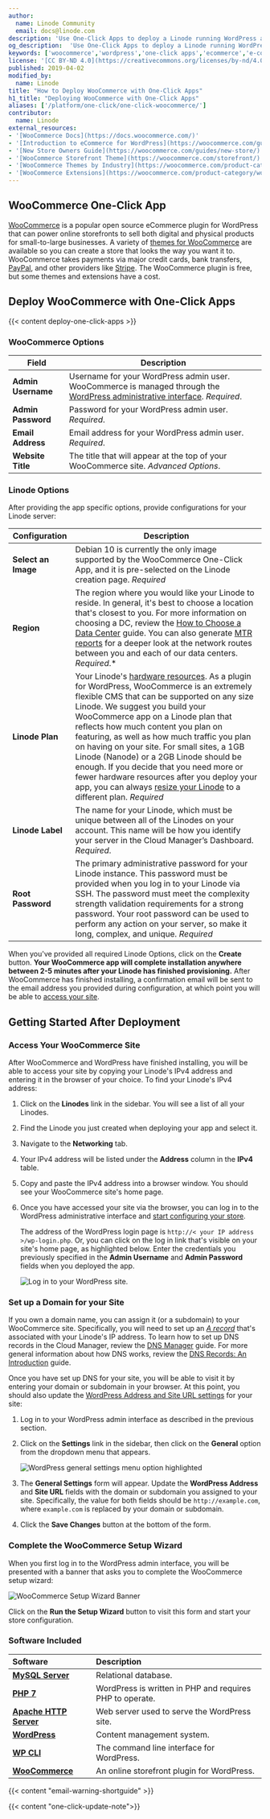 ```yaml
---
author:
  name: Linode Community
  email: docs@linode.com
description: 'Use One-Click Apps to deploy a Linode running WordPress and the popular eCommerce plugin, WooCommerce. WooCommerce allows you to build a marketplace where you can sell both digital and physical products. You can also customize WooCommerce to match your WordPress site''s theme and branding.'
og_description:  'Use One-Click Apps to deploy a Linode running WordPress and the popular eCommerce plugin, WooCommerce. WooCommerce allows you to build a marketplace where you can sell both digital and physical products. You can also customize WooCommerce to match your WordPress site''s theme and branding.'
keywords: ['woocommerce','wordpress','one-click apps','ecommerce','e-commerce','cms']
license: '[CC BY-ND 4.0](https://creativecommons.org/licenses/by-nd/4.0)'
published: 2019-04-02
modified_by:
  name: Linode
title: "How to Deploy WooCommerce with One-Click Apps"
h1_title: "Deploying WooCommerce with One-Click Apps"
aliases: ['/platform/one-click/one-click-woocommerce/']
contributor:
  name: Linode
external_resources:
- '[WooCommerce Docs](https://docs.woocommerce.com/)'
- '[Introduction to eCommerce for WordPress](https://woocommerce.com/guides/ecommerce-for-wordpress-intro/)'
- '[New Store Owners Guide](https://woocommerce.com/guides/new-store/)'
- '[WooCommerce Storefront Theme](https://woocommerce.com/storefront/)'
- '[WooCommerce Themes by Industry](https://woocommerce.com/product-category/themes/storefront-child-theme-themes/)'
- '[WooCommerce Extensions](https://woocommerce.com/product-category/woocommerce-extensions/)'
---
```

## WooCommerce One-Click App

[WooCommerce](https://woocommerce.com/) is a popular open source eCommerce plugin for WordPress that can power online storefronts to sell both digital and physical products for small-to-large businesses. A variety of [themes for WooCommerce](https://woocommerce.com/product-category/themes/storefront-child-theme-themes/) are available so you can create a store that looks the way you want it to.  WooCommerce takes payments via major credit cards, bank transfers, [PayPal](https://woocommerce.com/products/woocommerce-gateway-paypal-checkout/), and other providers like [Stripe](https://woocommerce.com/products/stripe/). The WooCommerce plugin is free, but some themes and extensions have a cost.

## Deploy WooCommerce with One-Click Apps

{{< content deploy-one-click-apps >}}

### WooCommerce Options

| **Field** | **Description** |
|--------------|------------|
| **Admin Username** | Username for your WordPress admin user. WooCommerce is managed through the [WordPress administrative interface](https://codex.wordpress.org/Administration_Screens). *Required*. |
| **Admin Password** | Password for your WordPress admin user. *Required*. |
| **Email Address** | Email address for your WordPress admin user. *Required*. |
| **Website Title** | The title that will appear at the top of your WooCommerce site. *Advanced Options*. |

### Linode Options

After providing the app specific options, provide configurations for your Linode server:

| **Configuration** | **Description** |
|-------------------|-----------------|
| **Select an Image** | Debian 10 is currently the only image supported by the WooCommerce One-Click App, and it is pre-selected on the Linode creation page. *Required* |
| **Region** | The region where you would like your Linode to reside. In general, it's best to choose a location that's closest to you. For more information on choosing a DC, review the [How to Choose a Data Center](/docs/platform/how-to-choose-a-data-center) guide. You can also generate [MTR reports](/docs/networking/diagnostics/diagnosing-network-issues-with-mtr/) for a deeper look at the network routes between you and each of our data centers. *Required*.* |
| **Linode Plan** | Your Linode's [hardware resources](/docs/platform/how-to-choose-a-linode-plan/#hardware-resource-definitions). As a plugin for WordPress, WooCommerce is an extremely flexible CMS that can be supported on any size Linode. We suggest you build your WooCommerce app on a Linode plan that reflects how much content you plan on featuring, as well as how much traffic you plan on having on your site. For small sites, a 1GB Linode (Nanode) or a 2GB Linode should be enough. If you decide that you need more or fewer hardware resources after you deploy your app, you can always [resize your Linode](/docs/platform/disk-images/resizing-a-linode/) to a different plan. *Required* |
| **Linode Label** | The name for your Linode, which must be unique between all of the Linodes on your account. This name will be how you identify your server in the Cloud Manager’s Dashboard. *Required*. |
| **Root Password** | The primary administrative password for your Linode instance. This password must be provided when you log in to your Linode via SSH. The password must meet the complexity strength validation requirements for a strong password. Your root password can be used to perform any action on your server, so make it long, complex, and unique. *Required* |

When you've provided all required Linode Options, click on the **Create** button. **Your WooCommerce app will complete installation anywhere between 2-5 minutes after your Linode has finished provisioning.** After WooCommerce has finished installing, a confirmation email will be sent to the email address you provided during configuration, at which point you will be able to [access your site](#getting-started-after-your-deployment).

## Getting Started After Deployment

### Access Your WooCommerce Site

After WooCommerce and WordPress have finished installing, you will be able to access your site by copying your Linode's IPv4 address and entering it in the browser of your choice. To find your Linode's IPv4 address:

1. Click on the **Linodes** link in the sidebar. You will see a list of all your Linodes.

1. Find the Linode you just created when deploying your app and select it.

1. Navigate to the **Networking** tab.

1. Your IPv4 address will be listed under the **Address** column in the **IPv4** table.

1. Copy and paste the IPv4 address into a browser window. You should see your WooCommerce site's home page.

1.  Once you have accessed your site via the browser, you can log in to the WordPress administrative interface and [start configuring your store](#complete-the-woocommerce-setup-wizard).

    The address of the WordPress login page is `http://< your IP address >/wp-login.php`. Or, you can click on the log in link that's visible on your site's home page, as highlighted below. Enter the credentials you previously specified in the **Admin Username** and **Admin Password** fields when you deployed the app.

    ![Log in to your WordPress site.](wordpress-login.png)

### Set up a Domain for your Site

If you own a domain name, you can assign it (or a subdomain) to your WooCommerce site. Specifically, you will need to set up an [*A record*](/docs/networking/dns/dns-records-an-introduction/#a-and-aaaa) that's associated with your Linode's IP address. To learn how to set up DNS records in the Cloud Manager, review the [DNS Manager](/docs/platform/manager/dns-manager/) guide. For more general information about how DNS works, review the [DNS Records: An Introduction](/docs/networking/dns/dns-records-an-introduction/) guide.

Once you have set up DNS for your site, you will be able to visit it by entering your domain or subdomain in your browser. At this point, you should also update the [WordPress Address and Site URL settings](https://codex.wordpress.org/Changing_The_Site_URL) for your site:

1.  Log in to your WordPress admin interface as described in the previous section.

1.  Click on the **Settings** link in the sidebar, then click on the **General** option from the dropdown menu that appears.

    ![WordPress general settings menu option highlighted](wordpress_general_settings_menu_option_highlighted.png "WordPress general settings menu option highlighted")

1.  The **General Settings** form will appear. Update the **WordPress Address** and **Site URL** fields with the domain or subdomain you assigned to your site. Specifically, the value for both fields should be `http://example.com`, where `example.com` is replaced by your domain or subdomain.

1.  Click the **Save Changes** button at the bottom of the form.

### Complete the WooCommerce Setup Wizard

When you first log in to the WordPress admin interface, you will be presented with a banner that asks you to complete the WooCommerce setup wizard:

![WooCommerce Setup Wizard Banner](woocommerce_setup_wizard_banner.png "WooCommerce setup wizard banner")

Click on the **Run the Setup Wizard** button to visit this form and start your store configuration.

### Software Included


| **Software** | **Description** |
|:--------------|:------------|
| [**MySQL Server**](https://www.mysql.com/) | Relational database. |
| [**PHP 7**](https://www.php.net/) | WordPress is written in PHP and requires PHP to operate. |
| [**Apache HTTP Server**](https://httpd.apache.org/) | Web server used to serve the WordPress site. |
| [**WordPress**](https://wordpress.org/) | Content management system. |
| [**WP CLI**](https://wp-cli.org/) | The command line interface for WordPress. |
| [**WooCommerce**](https://woocommerce.com/) | An online storefront plugin for WordPress. |

{{< content "email-warning-shortguide" >}}

{{< content "one-click-update-note">}}
